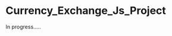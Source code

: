 # Currency_Exchange_Js_Project

In progress.....

<!-- ## Welcome to my website project (HTML + CSS + JS)

Hi I'm Caroline and here you can find my second JS project.

Below you can find some link to project's repository in GitHub and also link to Netlify.

## Link to GitHub Repo

Here you can find link to GitHup Repo:

```bash

```

## Link to Netlify

Here you can find link to Netlify Repo:

```bash

```

## Authors and acknowledgment

The project is a part of Bootcamp HTML&CSS with Future Collars and I'd not be here without all Mentors they're helping me during the learning process. -->
